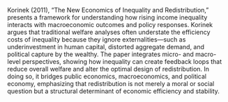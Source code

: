 Korinek (2011), “The New Economics of Inequality and Redistribution,” presents a framework for understanding how rising income inequality interacts with macroeconomic outcomes and policy responses. Korinek argues that traditional welfare analyses often understate the efficiency costs of inequality because they ignore externalities—such as underinvestment in human capital, distorted aggregate demand, and political capture by the wealthy. The paper integrates micro- and macro-level perspectives, showing how inequality can create feedback loops that reduce overall welfare and alter the optimal design of redistribution. In doing so, it bridges public economics, macroeconomics, and political economy, emphasizing that redistribution is not merely a moral or social question but a structural determinant of economic efficiency and stability.
